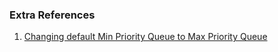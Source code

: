 ### Extra References
1. [Changing default Min Priority Queue to Max Priority Queue](https://stackoverflow.com/questions/11003155/change-priorityqueue-to-max-priorityqueue)
